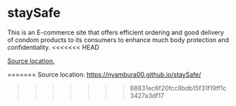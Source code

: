 # staySafe
This is an E-commerce site that offers efficient ordering and good delivery of condom products to its consumers to enhance much body protection and confidentiality.
<<<<<<< HEAD

[Source location. ](https://nyambura00.github.io/staySafe/)

=======
Source location: https://nyambura00.github.io/staySafe/
>>>>>>> 88831ec6f20fcc8bdb15f31f19ff1c3427a3df17
